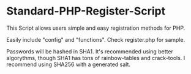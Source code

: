 # Standard-PHP-Register-Script
This Script allows users simple and easy registration methods for PHP.

Easily include "config" and "functions".
Check register.php for sample.

Passwords will be hashed in SHA1. It's recommended using better algorythms, though SHA1 has tons of rainbow-tables and crack-tools. I recommend using SHA256 with a generated salt.

